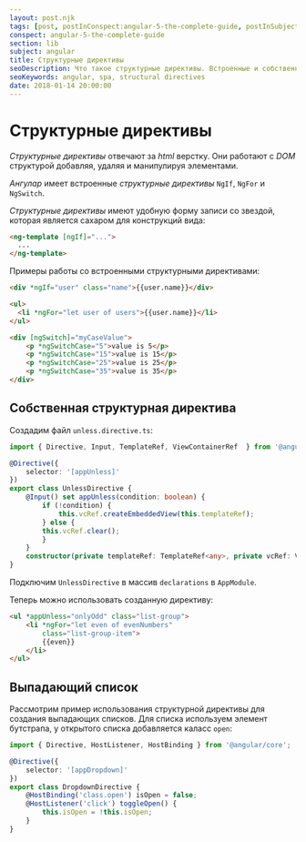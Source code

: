 ```yaml
---
layout: post.njk
tags: [post, postInConspect:angular-5-the-complete-guide, postInSubject:angular, postInSection:lib]
conspect: angular-5-the-complete-guide
section: lib
subject: angular
title: Структурные директивы
seoDescription: Что такое структурные директивы. Встроенные и собственные структурные директивы.
seoKeywords: angular, spa, structural directives
date: 2018-01-14 20:00:00
---
```

# Структурные директивы

*Структурные директивы* отвечают за *html* верстку. Они работают с *DOM* структурой добавляя, удаляя и манипулируя элементами.

*Ангулар* имеет встроенные *структурные директивы* `NgIf`, `NgFor` и `NgSwitch`.

*Структурные директивы* имеют удобную форму записи со звездой, которая является сахаром для конструкций вида:

```html
<ng-template [ngIf]="...">
  ...
</ng-template>
```

Примеры работы со встроенными структурными директивами:

```html
<div *ngIf="user" class="name">{{user.name}}</div>

<ul>
  <li *ngFor="let user of users">{{user.name}}</li>
</ul>

<div [ngSwitch]="myCaseValue">
    <p *ngSwitchCase="5">value is 5</p>
    <p *ngSwitchCase="15">value is 15</p>
    <p *ngSwitchCase="25">value is 25</p>
    <p *ngSwitchCase="35">value is 35</p>
</div>
```

## Собственная структурная директива

Создадим файл `unless.directive.ts`:

```typescript
import { Directive, Input, TemplateRef, ViewContainerRef  } from '@angular/core';

@Directive({
    selector: '[appUnless]'
})
export class UnlessDirective {
    @Input() set appUnless(condition: boolean) {
        if (!condition) {
            this.vcRef.createEmbeddedView(this.templateRef);
        } else {
        this.vcRef.clear();
        }
    }
    constructor(private templateRef: TemplateRef<any>, private vcRef: ViewContainerRef) { }
}
```

Подключим `UnlessDirective` в массив `declarations` в `AppModule`.

Теперь можно использовать созданную директиву:

```html
<ul *appUnless="onlyOdd" class="list-group">
    <li *ngFor="let even of evenNumbers"
        class="list-group-item">
        {{even}}  
    </li>
</ul>	
```

## Выпадающий список

Рассмотрим пример использования структурной директивы для создания выпадающих списков. Для списка используем элемент бутстрапа, у открытого списка добавляется каласс `open`:

```typescript
import { Directive, HostListener, HostBinding } from '@angular/core';

@Directive({
    selector: '[appDropdown]'
})
export class DropdownDirective {
    @HostBinding('class.open') isOpen = false;
    @HostListener('click') toggleOpen() {
        this.isOpen = !this.isOpen;
    }
}
```